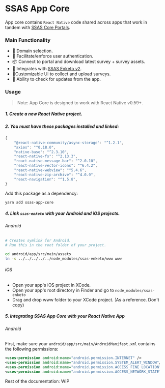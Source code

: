 SSAS App Core
===================


App core contains `React Native` code shared across apps that work in tandem with [SSAS Core Portals](https://github.com/swiftmade/ssas-core).

### Main Functionality

* 🔗 Domain selection.
* 👤 Facilitate/enforce user authentication.
* 📦 Connect to portal and download latest survey + survey assets.
* 📜 Integrates with [SSAS Enketo v2](https://github.com/swiftmade/ssas-enketo).
* 📱Customizable UI to collect and upload surveys.
* 📡 Ability to check for updates from the app.


### Usage

> Note: App Core is designed to work with React Native v0.59+.

##### 1. Create a new React Native project.
##### 2. You must have these packages installed and linked:

```js
{
    "@react-native-community/async-storage": "^1.2.1",
    "axios": "^0.18.0",    
    "native-base": "^2.3.10",    
    "react-native-fs": "^2.13.3",
    "react-native-message-bar": "^2.0.10",
    "react-native-vector-icons": "^6.4.2",
    "react-native-webview": "^5.4.6",
    "react-native-zip-archive": "^4.0.0",
    "react-navigation": "^1.5.8",
}
```

 Add this package as a dependency:

```bash
yarn add ssas-app-core
```

##### 4. Link `ssas-enketo` with your Android and iOS projects.

###### Android

```bash
# Creates symlink for Android.
# Run this in the root folder of your project.

cd android/app/src/main/assets
ln -s ../../../../../node_modules/ssas-enketo/www www
```

###### iOS

- Open your app's iOS project in XCode.
- Open your app's root directory in Finder and go to `node_modules/ssas-enketo`
- Drag and drop www folder to your XCode project. (As a reference. Don't copy)


##### 5. Integrating SSAS App Core with your React Native App

###### Android

First, make sure your `android/app/src/main/AndroidManifest.xml` contains the following permissions:

```xml
<uses-permission android:name="android.permission.INTERNET" />
<uses-permission android:name="android.permission.SYSTEM_ALERT_WINDOW"/>
<uses-permission android:name="android.permission.ACCESS_FINE_LOCATION" />
<uses-permission android:name="android.permission.ACCESS_NETWORK_STATE" />
```

Rest of the documentation: WIP